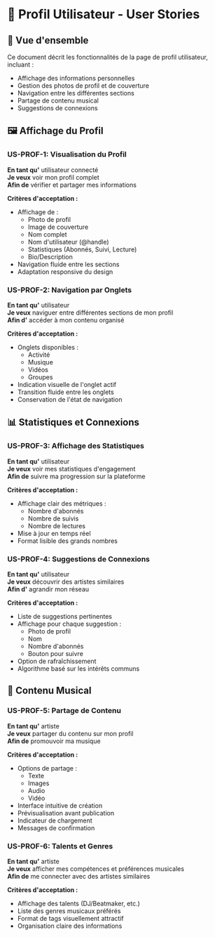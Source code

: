 # 👤 Profil Utilisateur - User Stories

## 📝 Vue d'ensemble
Ce document décrit les fonctionnalités de la page de profil utilisateur, incluant :
- Affichage des informations personnelles
- Gestion des photos de profil et de couverture
- Navigation entre les différentes sections
- Partage de contenu musical
- Suggestions de connexions

## 🖼️ Affichage du Profil

### US-PROF-1: Visualisation du Profil
**En tant qu'** utilisateur connecté  
**Je veux** voir mon profil complet  
**Afin de** vérifier et partager mes informations

**Critères d'acceptation :**
- Affichage de :
  - Photo de profil
  - Image de couverture
  - Nom complet
  - Nom d'utilisateur (@handle)
  - Statistiques (Abonnés, Suivi, Lecture)
  - Bio/Description
- Navigation fluide entre les sections
- Adaptation responsive du design

### US-PROF-2: Navigation par Onglets
**En tant qu'** utilisateur  
**Je veux** naviguer entre différentes sections de mon profil  
**Afin d'** accéder à mon contenu organisé

**Critères d'acceptation :**
- Onglets disponibles :
  - Activité
  - Musique
  - Vidéos
  - Groupes
- Indication visuelle de l'onglet actif
- Transition fluide entre les onglets
- Conservation de l'état de navigation

## 📊 Statistiques et Connexions

### US-PROF-3: Affichage des Statistiques
**En tant qu'** utilisateur  
**Je veux** voir mes statistiques d'engagement  
**Afin de** suivre ma progression sur la plateforme

**Critères d'acceptation :**
- Affichage clair des métriques :
  - Nombre d'abonnés
  - Nombre de suivis
  - Nombre de lectures
- Mise à jour en temps réel
- Format lisible des grands nombres

### US-PROF-4: Suggestions de Connexions
**En tant qu'** utilisateur  
**Je veux** découvrir des artistes similaires  
**Afin d'** agrandir mon réseau

**Critères d'acceptation :**
- Liste de suggestions pertinentes
- Affichage pour chaque suggestion :
  - Photo de profil
  - Nom
  - Nombre d'abonnés
  - Bouton pour suivre
- Option de rafraîchissement
- Algorithme basé sur les intérêts communs

## 🎵 Contenu Musical

### US-PROF-5: Partage de Contenu
**En tant qu'** artiste  
**Je veux** partager du contenu sur mon profil  
**Afin de** promouvoir ma musique

**Critères d'acceptation :**
- Options de partage :
  - Texte
  - Images
  - Audio
  - Vidéo
- Interface intuitive de création
- Prévisualisation avant publication
- Indicateur de chargement
- Messages de confirmation

### US-PROF-6: Talents et Genres
**En tant qu'** artiste  
**Je veux** afficher mes compétences et préférences musicales  
**Afin de** me connecter avec des artistes similaires

**Critères d'acceptation :**
- Affichage des talents (DJ/Beatmaker, etc.)
- Liste des genres musicaux préférés
- Format de tags visuellement attractif
- Organisation claire des informations
